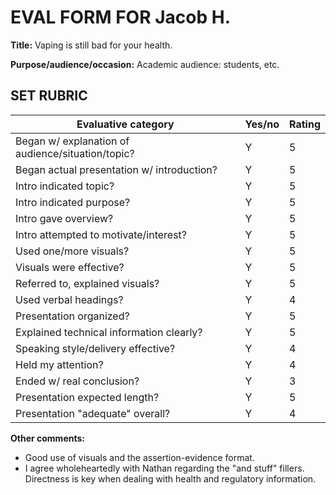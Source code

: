 # <span style="text-align:center;">EVAL FORM FOR Jacob H.</span>

**Title:** Vaping is still bad for your health.

**Purpose/audience/occasion:** Academic audience: students, etc.

## SET RUBRIC

| **Evaluative category**                           | **Yes/no** | **Rating** |
| ------------------------------------------------- | ---------- | ---------- |
| Began w/ explanation of audience/situation/topic? | Y          | 5          |
| Began actual presentation w/ introduction?        | Y          | 5          |
| Intro indicated topic?                            | Y          | 5          |
| Intro indicated purpose?                          | Y          | 5          |
| Intro gave overview?                              | Y          | 5          |
| Intro attempted to motivate/interest?             | Y          | 5          |
| Used one/more visuals?                            | Y          | 5          |
| Visuals were effective?                           | Y          | 5          |
| Referred to, explained visuals?                   | Y          | 5          |
| Used verbal headings?                             | Y          | 4          |
| Presentation organized?                           | Y          | 5          |
| Explained technical information clearly?          | Y          | 5          |
| Speaking style/delivery effective?                | Y          | 4          |
| Held my attention?                                | Y          | 4          |
| Ended w/ real conclusion?                         | Y          | 3          |
| Presentation expected length?                     | Y          | 5          |
| Presentation "adequate" overall?                  | Y          | 4          |

**Other comments:**

* Good use of visuals and the assertion-evidence format.
* I agree wholeheartedly with Nathan regarding the "and stuff" fillers. Directness is key when dealing with health and regulatory information.